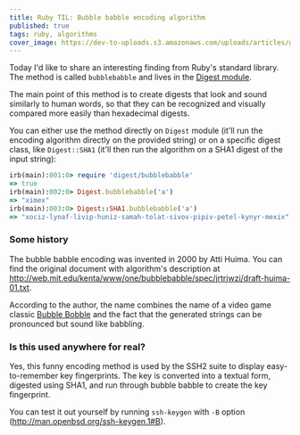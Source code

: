 ```yaml
---
title: Ruby TIL: Bubble babble encoding algorithm
published: true
tags: ruby, algorithms
cover_image: https://dev-to-uploads.s3.amazonaws.com/uploads/articles/g8ffzicm49l6637kipov.jpeg
---
```


Today I'd like to share an interesting finding from Ruby's standard library. The method is called `bubblebabble` and lives in the [Digest module](https://ruby-doc.org/stdlib-2.6.2/libdoc/digest/rdoc/Digest.html#method-c-bubblebabble).

The main point of this method is to create digests that look and sound similarly to human words, so that they can be recognized and visually compared more easily than hexadecimal digests.

You can either use the method directly on `Digest` module (it'll run the encoding algorithm directly on the provided string) or on a specific digest class, like `Digest::SHA1` (it'll then run the algorithm on a SHA1 digest of the input string):
```ruby
irb(main):001:0> require 'digest/bubblebabble'
=> true
irb(main):002:0> Digest.bubblebabble('a')
=> "ximex"
irb(main):003:0> Digest::SHA1.bubblebabble('a')
=> "xociz-lynaf-livip-huniz-samah-tolat-sivov-pipiv-petel-kynyr-mexix"
```

### Some history

The bubble babble encoding was invented in 2000 by Atti Huima. You can find the original document with algorithm's description at http://web.mit.edu/kenta/www/one/bubblebabble/spec/jrtrjwzi/draft-huima-01.txt.

According to the author, the name combines the name of a video game classic [Bubble Bobble](https://en.wikipedia.org/wiki/Bubble_Bobble) and the fact that the generated strings can be pronounced but sound like babbling.

### Is this used anywhere for real?
Yes, this funny encoding method is used by the SSH2 suite to display easy-to-remember key fingerprints. The key is converted into a textual form, digested using SHA1, and run through bubble babble to create the key fingerprint.

You can test it out yourself by running  `ssh-keygen` with `-B` option (http://man.openbsd.org/ssh-keygen.1#B).
